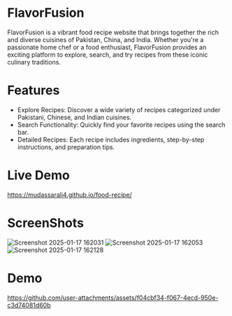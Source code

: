 # FlavorFusion
FlavorFusion is a vibrant food recipe website that brings together the rich and diverse cuisines of Pakistan, China, and India. Whether you're a passionate home chef or a food enthusiast, FlavorFusion provides an exciting platform to explore, search, and try recipes from these iconic culinary traditions.

# Features
- Explore Recipes: Discover a wide variety of recipes categorized under Pakistani, Chinese, and Indian cuisines.
- Search Functionality: Quickly find your favorite recipes using the search bar.
- Detailed Recipes: Each recipe includes ingredients, step-by-step instructions, and preparation tips.

# Live Demo
https://mudassarali4.github.io/food-recipe/

# ScreenShots
![Screenshot 2025-01-17 162031](https://github.com/user-attachments/assets/4227370e-e955-4904-9902-8d4bcf03c478)
![Screenshot 2025-01-17 162053](https://github.com/user-attachments/assets/9be34013-bbcd-43fa-80c8-e34a77d2e80b)
![Screenshot 2025-01-17 162128](https://github.com/user-attachments/assets/7b62ae30-54b9-499f-89a1-c85d334d5087)



# Demo

https://github.com/user-attachments/assets/f04cbf34-f067-4ecd-950e-c3d74081d60b

